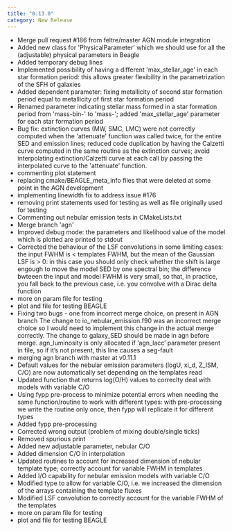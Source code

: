 ```yaml
---
title: "0.13.0"
category: New Release
---
```

- Merge pull request #186 from feltre/master  AGN module integration
- Added new class for 'PhysicalParameter' which we should use for all the (adjustable) physical parameters in Beagle
- Added temporary debug lines
- Implemented possibility of having a different 'max_stellar_age' in each star formation period: this allows greater flexibility in the parametrization of the SFH of galaxies
- Added dependent parameter: fixing metallicity of second star formation period equal to metallicity of first star formation period
- Renamed parameter indicating stellar mass formed in a star formation period from 'mass-bin-' to 'mass-'; added 'max_stellar_age' parameter for each star formation period
- Bug fix: extinction curves (MW, SMC, LMC) were not correctly computed when the 'attenuate' function was called twice, for the entire SED and emission lines; reduced code duplication by having the Calzetti curve computed in the same routine as the extinction curves; avoid interpolating extinction/Calzetti curve at each call by passing the interpolated curve to the 'attenuate' function.
- commenting plot statement
- replacing cmake/BEAGLE_meta_info files that were deleted at some point in the AGN development
- implementing linewidth fix to address issue #176
- removing print statements used for testing as well as file originally used for testing
- Commenting out nebular emission tests in CMakeLists.txt
- Merge branch 'agn'
- Improved debug mode: the parameters and likelihood value of the model which is plotted are printed to stdout
- Corrected the behaviour of the LSF convolutions in some limiting cases: the input FWHM is < templates FWHM, but the mean of the Gaussian LSF is > 0: in this case you should only check whether the shift is large engough to move the model SED by one spectral bin; the difference bwteeen the input and model FWHM is very small, so that, in practice, you fall back to the previous case, i.e. you convolve with a Dirac delta function
- more on param file for testing
- plot and file for testing BEAGLE
- Fixing two bugs - one from incorrect merge choice, on present in AGN branch  The change to io_nebular_emission.f90 was an incorrect merge choice so I would need to implement this change in the actual merge correctly. The change to galaxy_SED should be made in agn before merge. agn_luminosity is only allocated if ‘agn_lacc’ parameter present in file, so if it’s not present, this line causes a seg-fault
- merging agn branch with master at v0.11.1
- Default values for the nebular emission parameters (logU, xi_d, Z_ISM, C/O) are now automatically set depending on the templates read
- Updated function that returns log(O/H) values to correclty deal with models with variable C/O
- Using fypp pre-process to minimize potential errors when needing the same function/routine to work with different types: with pre-processing we write the routine only once, then fypp will replicate it for different types
- Added fypp pre-processing
- Corrected wrong output (problem of mixing double/single ticks)
- Removed spurious print
- Added new adjustable parameter, nebular C/O
- Added dimension C/O in interpolation
- Updated routines to account for increased dimension of nebular template type; correctly account for variable FWHM in templates
- Added I/O capability for nebular emission models with variable C/O
- Modified type to allow for variable C/O, i.e. we increased the dimension of the arrays containing the template fluxes
- Modified LSF convolution to correctly account for the variable FWHM of the templates
- more on param file for testing
- plot and file for testing BEAGLE
